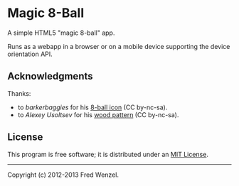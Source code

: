 # Magic 8-Ball

A simple HTML5 "magic 8-ball" app.

Runs as a webapp in a browser or on a mobile device supporting the device
orientation API.

## Acknowledgments

Thanks:

* to *barkerbaggies* for his [8-ball icon](http://www.iconarchive.com/show/pool-ball-icons-by-barkerbaggies/Ball-8-icon.html)
  (CC by-nc-sa).
* to *Alexey Usoltsev* for his [wood pattern](http://subtlepatterns.com/wood-pattern/)
  (CC by-nc-sa).

## License

This program is free software; it is distributed under an
[MIT License](http://github.com/fwenzel/8ball/blob/master/LICENSE.txt).

---

Copyright (c) 2012-2013 Fred Wenzel.

